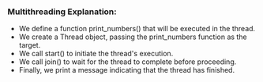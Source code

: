 ### Multithreading Explanation:

- We define a function print_numbers() that will be executed in the thread.
- We create a Thread object, passing the print_numbers function as the target.
- We call start() to initiate the thread's execution.
- We call join() to wait for the thread to complete before proceeding.
- Finally, we print a message indicating that the thread has finished.
